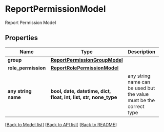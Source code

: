 # ReportPermissionModel

Report Permission Model

## Properties
Name | Type | Description | Notes
------------ | ------------- | ------------- | -------------
**group** | [**ReportPermissionGroupModel**](ReportPermissionGroupModel.md) |  | [optional] 
**role_permission** | [**ReportRolePermissionModel**](ReportRolePermissionModel.md) |  | [optional] 
**any string name** | **bool, date, datetime, dict, float, int, list, str, none_type** | any string name can be used but the value must be the correct type | [optional]

[[Back to Model list]](../README.md#documentation-for-models) [[Back to API list]](../README.md#documentation-for-api-endpoints) [[Back to README]](../README.md)


